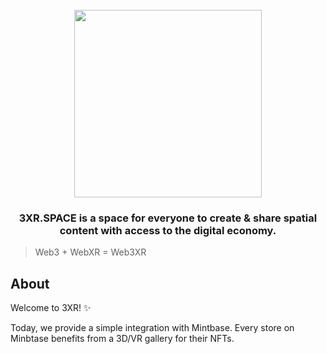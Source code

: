 <h1 align="center">
  <br>
  <img src="https://pbs.twimg.com/profile_banners/1347934793766465537/1627514101/1500x500" height="300px">
  <br>
</h1>

<h3 align="center">3XR.SPACE is a space for everyone to create & share spatial content with access to the digital economy.</h3>

> Web3 + WebXR = Web3XR


## About

Welcome to 3XR! ✨

Today, we provide a simple integration with Mintbase. Every store on Minbtase benefits from a 3D/VR gallery for their NFTs.
 
